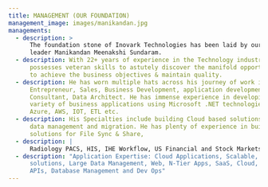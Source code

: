 ```yaml
---
title: MANAGEMENT (OUR FOUNDATION)
management_image: images/manikandan.jpg
managements:
  - description: >
      The foundation stone of Inovark Technologies has been laid by our dynamic
      leader Manikandan Meenakshi Sundaram.
  - description: With 22+ years of experience in the Technology industry, Mani
      possesses veteran skills to astutely discover the manifold opportunities
      to achieve the business objectives & maintain quality.
  - description: He has worn multiple hats across his journey of work including
      Entrepreneur, Sales, Business Development, application development,
      Consultant, Data Architect. He has immense experience in developing wide
      variety of business applications using Microsoft .NET technologies, Java,
      Azure, AWS, IOT, ETL etc.
  - description: His Specialties include building Cloud based solutions and large
      data management and migration. He has plenty of experience in building
      solutions for File Sync & Share,
  - description: |
      Radiology PACS, HIS, IHE Workflow, US Financial and Stock Markets
  - description: "Application Expertise: Cloud Applications, Scalable, High Traffic
      solutions, Large Data Management, Web, N-Tier Apps, SaaS, Cloud, ETL,
      APIs, Database Management and Dev Ops"
---
```

